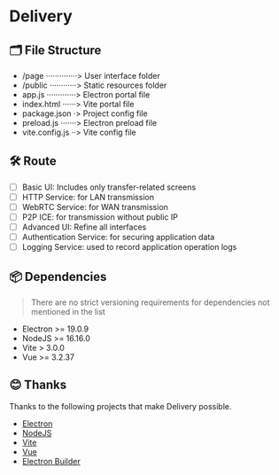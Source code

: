 # Delivery

## 🗂 File Structure

* /page ··············> User interface folder
* /public ············> Static resources folder
* app.js ·············> Electron portal file
* index.html ······> Vite portal file
* package.json ·> Project config file
* preload.js ·······> Electron preload file
* vite.config.js ··> Vite config file

## 🛠 Route

* [ ] Basic UI: Includes only transfer-related screens
* [ ] HTTP Service: for LAN transmission
* [ ] WebRTC Service: for WAN transmission
* [ ] P2P ICE: for transmission without public IP
* [ ] Advanced UI: Refine all interfaces
* [ ] Authentication Service: for securing application data
* [ ] Logging Service: used to record application operation logs

## 📦 Dependencies

> There are no strict versioning requirements for dependencies not mentioned in the list

* Electron >= 19.0.9
* NodeJS >= 16.16.0
* Vite > 3.0.0
* Vue >= 3.2.37

## 😊 Thanks
Thanks to the following projects that make Delivery possible.

* [Electron](https://github.com/electron/electron)
* [NodeJS](https://github.com/nodejs/node)
* [Vite](https://github.com/vitejs/vite)
* [Vue](https://github.com/vuejs/vue)
* [Electron Builder](https://github.com/electron-userland/electron-builder)
